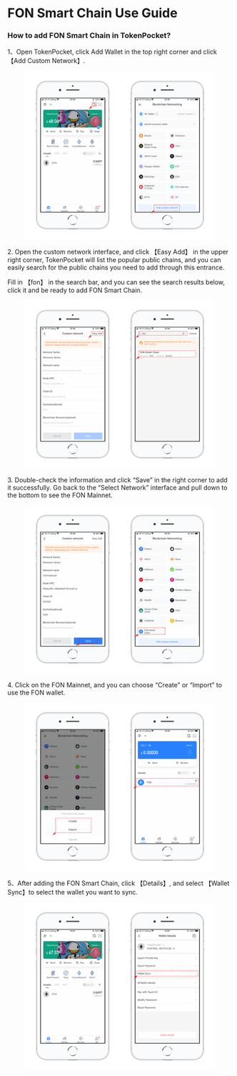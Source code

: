 # FON Smart Chain Use Guide

### How to add FON Smart Chain in TokenPocket?

1、Open TokenPocket, click Add Wallet in the top right corner and click 【Add Custom Network】.

<figure><img src="../../.gitbook/assets/1 (4) (2).png" alt=""><figcaption></figcaption></figure>

2\. Open the custom network interface, and click 【Easy Add】 in the upper right corner, TokenPocket will list the popular public chains, and you can easily search for the public chains you need to add through this entrance.

Fill in 【fon】  in the search bar, and you can see the search results below, click it and be ready to add FON Smart Chain.

<figure><img src="../../.gitbook/assets/2 (8).png" alt=""><figcaption></figcaption></figure>

3\. Double-check the information and click “Save” in the right corner to add it successfully. Go back to the “Select Network” interface and pull down to the bottom to see the FON Mainnet.

<figure><img src="../../.gitbook/assets/3 (2) (1) (3).png" alt=""><figcaption></figcaption></figure>

4\. Click on the FON Mainnet, and you can choose “Create” or “Import” to use the FON wallet.&#x20;

<figure><img src="../../.gitbook/assets/4 (1) (3).png" alt=""><figcaption></figcaption></figure>

5、After adding the FON Smart Chain, click 【Details】, and select 【Wallet Sync】to select the wallet you want to sync.

<figure><img src="../../.gitbook/assets/5 (1) (1) (1).png" alt=""><figcaption></figcaption></figure>
